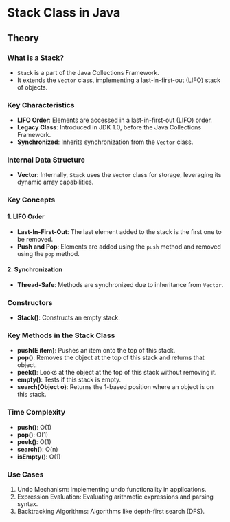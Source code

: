 # Stack Class in Java

## Theory

### What is a Stack?

- `Stack` is a part of the Java Collections Framework.
- It extends the `Vector` class, implementing a last-in-first-out (LIFO) stack of objects.

### Key Characteristics

- **LIFO Order**: Elements are accessed in a last-in-first-out (LIFO) order.
- **Legacy Class**: Introduced in JDK 1.0, before the Java Collections Framework.
- **Synchronized**: Inherits synchronization from the `Vector` class.

### Internal Data Structure

- **Vector**: Internally, `Stack` uses the `Vector` class for storage, leveraging its dynamic array capabilities.

### Key Concepts

#### 1. LIFO Order

- **Last-In-First-Out**: The last element added to the stack is the first one to be removed.
- **Push and Pop**: Elements are added using the `push` method and removed using the `pop` method.

#### 2. Synchronization

- **Thread-Safe**: Methods are synchronized due to inheritance from `Vector`.

### Constructors

- **Stack()**: Constructs an empty stack.

### Key Methods in the Stack Class

- **push(E item)**: Pushes an item onto the top of this stack.
- **pop()**: Removes the object at the top of this stack and returns that object.
- **peek()**: Looks at the object at the top of this stack without removing it.
- **empty()**: Tests if this stack is empty.
- **search(Object o)**: Returns the 1-based position where an object is on this stack.

### Time Complexity

- **push()**: O(1)
- **pop()**: O(1)
- **peek()**: O(1)
- **search()**: O(n)
- **isEmpty()**: O(1)

### Use Cases
1. Undo Mechanism: Implementing undo functionality in applications.
2. Expression Evaluation: Evaluating arithmetic expressions and parsing syntax.
3. Backtracking Algorithms: Algorithms like depth-first search (DFS).